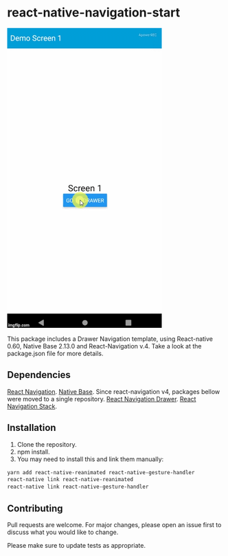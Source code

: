 #  react-native-navigation-start

![](Examples/NavigationDrawer.gif)

This package includes a Drawer Navigation template, using React-native 0.60, Native Base 2.13.0 and React-Navigation v.4. Take a look at the package.json file for more details.

## Dependencies
[React Navigation](https://github.com/react-navigation/react-navigation).
[Native Base](https://docs.nativebase.io/docs/GetStarted.html).
Since react-navigation v4, packages bellow were moved to a single repository.
[React Navigation Drawer](https://github.com/react-navigation/drawer).
[React Navigation Stack](https://github.com/react-navigation/stack).

## Installation

1. Clone the repository.
2. npm install.
3. You may need to install this and link them manually:
```bash
yarn add react-native-reanimated react-native-gesture-handler
react-native link react-native-reanimated
react-native link react-native-gesture-handler
```

## Contributing
Pull requests are welcome. For major changes, please open an issue first to discuss what you would like to change.

Please make sure to update tests as appropriate.
